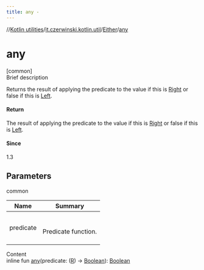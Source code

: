 ```yaml
---
title: any -
---
```

//[Kotlin utilities](../../index.html)/[it.czerwinski.kotlin.util](../index.html)/[Either](index.html)/[any](any.html)



# any  
[common]  
Brief description  


Returns the result of applying the predicate to the value if this is [Right](../-right/index.html) or false if this is [Left](../-left/index.html).



#### Return  


The result of applying the predicate to the value if this is [Right](../-right/index.html) or false if this is [Left](../-left/index.html).



#### Since  


1.3



## Parameters  
  
common  
  
|  Name|  Summary| 
|---|---|
| predicate| <br><br>Predicate function.<br><br>
  
  
Content  
inline fun [any](any.html)(predicate: ([R](index.html)) -> [Boolean](https://kotlinlang.org/api/latest/jvm/stdlib/kotlin/-boolean/index.html)): [Boolean](https://kotlinlang.org/api/latest/jvm/stdlib/kotlin/-boolean/index.html)  



